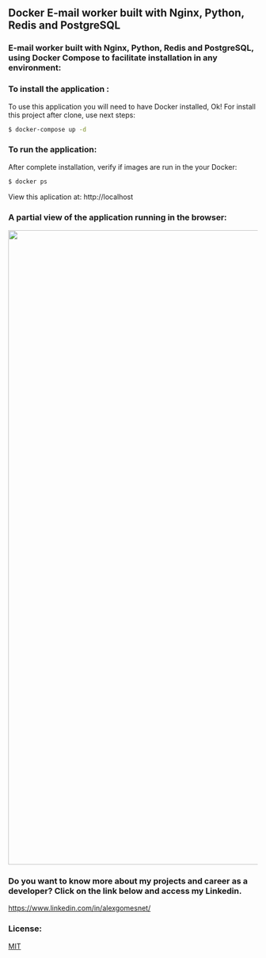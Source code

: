 ## Docker E-mail worker built with Nginx, Python, Redis and PostgreSQL

### E-mail worker built with Nginx, Python, Redis and PostgreSQL, using Docker Compose to facilitate installation in any environment:

### To install the application :

To use this application you will need to have Docker installed, Ok! For install this project after clone, use next steps:

```bash
$ docker-compose up -d
```
### To run the application:

After complete installation, verify if images are run in the your Docker:

```bash
$ docker ps
```
View this aplication at: http://localhost

### A partial view of the application running in the browser:

<p align="center">
  <img src="image/docker-compose-simple-register.png" alt="Image the application running" width="1280">
</p>

### Do you want to know more about my projects and career as a developer? Click on the link below and access my Linkedin.

  https://www.linkedin.com/in/alexgomesnet/

### License:

  [MIT](LICENSE)
